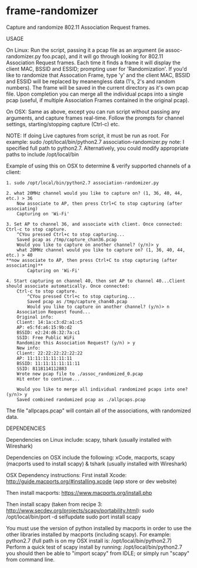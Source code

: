 # frame-randomizer
Capture and randomize 802.11 Association Request frames.

USAGE

On Linux:
Run the script, passing it a pcap file as an argument (ie assoc-randomizer.py foo.pcap), and it will go through looking for 802.11 Association Request frames. Each time it finds a frame it will display the client MAC, BSSID and ESSID; prompting user for 'Randomization'. If you'd like to randomize that Assocation Frame, type 'y' and the client MAC, BSSID and ESSID will be replaced by meanengless data (1's, 2's and random numbers).
The frame will be saved in the current directory as it's own pcap file. Upon completion you can merge all the individual pcaps into a single pcap (useful, if multiple Association Frames contained in the original pcap).

On OSX:
Same as above, except you can run script without passing any arguments, and capture frames real-time. Follow the prompts for channel settings, starting/stopping capture (Ctrl-c) etc.

NOTE: If doing Live captures from script, it must be run as root. For example:
sudo /opt/local/bin/python2.7 association-randomizer.py
note: I specified full path to python2.7. Alternatively, you could modify appropriate paths to include /opt/local/bin

Example of using this on OSX to determine & verify supported channels of a client:

```
1. sudo /opt/local/bin/python2.7 association-randomizer.py

2. what 20MHz channel would you like to capture on? (1, 36, 40, 44, etc.) > 36
	Now associate to AP, then press Ctrl+C to stop capturing (after associating)
	Capturing on 'Wi-Fi'

3. Set AP to channel 36, and associate with client. Once connected: Ctrl-c to stop capture.
	^CYou pressed Ctrl+c to stop capturing...
	Saved pcap as /tmp/capture_chan36.pcap
	Would you like to capture on another channel? (y/n)> y
	what 20MHz channel would you like to capture on? (1, 36, 40, 44, etc.) > 40
**now associate to AP, then press Ctrl+C to stop capturing (after associating)**
        Capturing on 'Wi-Fi'

4. Start capturing on channel 40, then set AP to channel 40...Client should associate automatically. Once connected: 
	Ctrl-c to stop capture.
        ^CYou pressed Ctrl+c to stop capturing...
        Saved pcap as /tmp/capture_chan40.pcap
        Would you like to capture on another channel? (y/n)> n
	Association Request found...
	Original info:
 	Client: 14:1a:c3:d2:a1:c5
 	AP: e5:fd:a6:15:9b:d2
 	BSSID: e2:24:d6:32:7a:c1
 	SSID: Free Public WiFi
	Randomize this Association Request? (y/n) > y
	New info:
 	Client: 22:22:22:22:22:22
 	AP: 11:11:11:11:11:11
 	BSSID: 11:11:11:11:11:11
 	SSID: 8118114112883
	Wrote new pcap file to ./assoc_randomized_0.pcap
	Hit enter to continue...
 
	Would you like to merge all individual randomized pcaps into one? (y/n)> y
	Saved combined randomized pcap as ./allpcaps.pcap
```

The file "allpcaps.pcap" will contain all of the associations, with randomized data.

DEPENDENCIES

Dependencies on Linux include:
scapy, tshark (usually installed with Wireshark)

Dependencies on OSX include the following:
xCode, macports, scapy (macports used to install scapy) & tshark (usually installed with Wireshark)

OSX Dependency instructions:
First install Xcode: http://guide.macports.org/#installing.xcode (app store or dev website)

Then install macports: https://www.macports.org/install.php

Then install scapy (taken from recipe 3: http://www.secdev.org/projects/scapy/portability.html):
  sudo /opt/local/bin/port -d selfupdate
  sudo port install scapy

You must use the version of python installed by macports in order to use the other libraries installed by macports (including scapy). 
For example: python2.7 (full path is on my OSX install is: /opt/local/bin/python2.7)
Perform a quick test of scapy install by running: /opt/local/bin/python2.7
you should then be able to "import scapy" from IDLE; or simply run "scapy" from command line.

